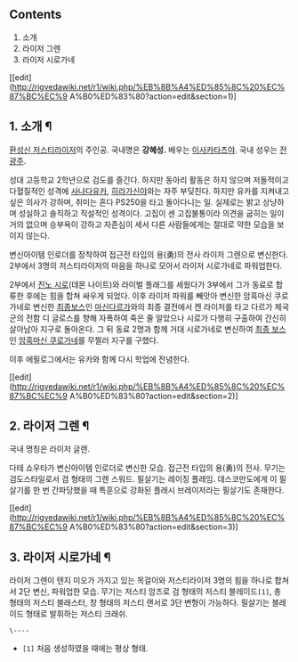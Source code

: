 ## Contents

    

1. 소개 
2. 라이저 그렌 
3. 라이저 시로가네 

[[edit](http://rigvedawiki.net/r1/wiki.php/%EB%8B%A4%ED%85%8C%20%EC%87%BC%EC%9
A%B0%ED%83%80?action=edit&section=1)]

## 1. 소개 ¶

[환성신 저스티라이저](%ED%99%98%EC%84%B1%EC%8B%A0%20%EC%A0%80%EC%8A%A4%ED%8B%B0%EB%9D%BC%EC%9D%B4%EC%A0%80.md)의 주인공. 국내명은 **강혜성.** 배우는 [이사카타츠야](%EC%9D%B4%EC%82%AC%EC%B9%B4%20%ED%83%80%EC%B8%A0%EC%95%BC.md). 국내 성우는
[전광주](%EC%A0%84%EA%B4%91%EC%A3%BC.md).

  

성대 고등학교 2학년으로 검도를 즐긴다. 하지만 동아리 활동은 하지 않으며 저돌적이고 다혈질적인 성격에 [사나다유카](%EC%82%AC%EB%82%98%EB%8B%A4%20%EC%9C%A0%EC%B9%B4.md), [히라가신야](%ED%9E%88%EB%9D%BC%EA%B0%80%20%EC%8B%A0%EC%95%BC.md)와는 자주 부딪친다. 하지만 유카를
지켜내고 싶은 의사가 강하며, 취미는 혼다 PS250을 타고 돌아다니는 일. 실제로는 밝고 상냥하며 성실하고 솔직하고 직설적인 성격이다.
고집이 센 고집불통이라 의견을 굽히는 일이 거의 없으며 승부욕이 강하고 자존심이 세서 다른 사람들에게는 절대로 약한 모습을 보이지 않는다.

  

변신아이템 인로더를 장착하여 접근전 타입의 용(勇)의 전사 라이저 그렌으로 변신한다. 2부에서 3명의 저스티라이저의 마음을 하나로 모아서
라이저 시로가네로 파워업한다.

  

2부에서 [진노 시로](%EC%A7%84%EB%85%B8%20%EC%8B%9C%EB%A1%9C.md)(데몬 나이트)와 라이벌 플래그를
세웠다가 3부에서 그가 동료로 합류한 후에는 힘을 합쳐 싸우게 되었다. 이후 라이저 파워를 빼앗아 변신한 암흑마신 쿠로가네로 변신한 [최종보스](%EC%B5%9C%EC%A2%85%20%EB%B3%B4%EC%8A%A4.md)인 [마신다르가](%EB%A7%88%EC%8B%A0%20%EB%8B%A4%EB%A5%B4%EA%B0%80.md)와의 최종 결전에서 켄 라이저를
타고 다르가 제국군의 전함 디 글로스를 향해 자폭하여 죽은 줄 알았으나 시로가 다행히 구출하여 간신히 살아남아 지구로 돌아온다. 그 뒤 동료
2명과 함께 거대 시로가네로 변신하여 [최종 보스](%EC%B5%9C%EC%A2%85%20%EB%B3%B4%EC%8A%A4.md)인
[암흑마신 쿠로가네](%EB%A7%88%EC%8B%A0%20%EB%8B%A4%EB%A5%B4%EA%B0%80.md)를 무찔러 지구를
구했다.

  

이후 에필로그에서는 유카와 함께 다시 학업에 전념한다.

  

[[edit](http://rigvedawiki.net/r1/wiki.php/%EB%8B%A4%ED%85%8C%20%EC%87%BC%EC%9
A%B0%ED%83%80?action=edit&section=2)]

## 2. 라이저 그렌 ¶

국내 명칭은 라이저 글렌.

  

다테 쇼우타가 변신아이템 인로더로 변신한 모습. 접근전 타입의 용(勇)의 전사. 무기는 검도스타일로서 검 형태의 그렌 스워드. 필살기는
레이징 플레임. 데스코만도에게 이 필살기를 한 번 간파당했을 때 특훈으로 강화된 플래시 브레이저라는 필살기도 존재한다.

  

[[edit](http://rigvedawiki.net/r1/wiki.php/%EB%8B%A4%ED%85%8C%20%EC%87%BC%EC%9
A%B0%ED%83%80?action=edit&section=3)]

## 3. 라이저 시로가네 ¶

라이저 그렌이 텐지 미오가 가지고 있는 목걸이와 저스티라이저 3명의 힘을 하나로 합쳐서 2단 변신, 파워업한 모습. 무기는 저스티 암즈로 검
형태의 저스티 블레이드`[1]`, 총 형태의 저스티 블래스터, 창 형태의 저스티 랜서로 3단 변형이 가능하다. 필살기는 블레이드 형태로
발휘하는 저스티 크래쉬.

`\----`

  * `[1]` 처음 생성하였을 때에는 평상 형태.

